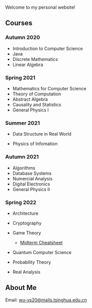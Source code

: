 Welcome to my personal website!



## Courses

### Autumn 2020

- Introduction to Computer Science
- Java
- Discrete Mathematics
- Linear Algebra

### Spring 2021

- Mathematics for Computer Science
- Theory of Computation
- Abstract Algebra
- Causality and Statistics
- General Physics I

### Summer 2021

- Data Structure in Real World

- Physics of Infomation

### Autumn 2021

- Algorithms
- Database Systems
- Numercial Analysis
- Digital Electronics
- General Physics II

### Spring 2022

- Architecture
- Cryptography
- Game Theory

	- [Midterm Cheatsheet](https://wu-ys.github.io/GameTheory/)
- Quantum Computer Science
- Probability Theory
- Real Analysis



## About Me

Email: wu-ys20@mails.tsinghua.edu.cn
